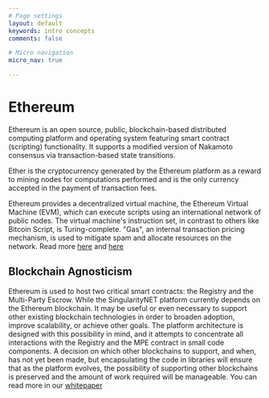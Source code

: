 ```yaml
---
# Page settings
layout: default
keywords: intro concepts
comments: false

# Micro navigation
micro_nav: true

---
```

# Ethereum 
Ethereum is an open source, public, blockchain-based distributed computing platform and operating system featuring smart contract (scripting) functionality. It supports a modified version of Nakamoto consensus via transaction-based state transitions.

Ether is the cryptocurrency generated by the Ethereum platform as a reward to mining nodes for computations performed and is the only currency accepted in the payment of transaction fees.

Ethereum provides a decentralized virtual machine, the Ethereum Virtual Machine (EVM), which can execute scripts using an international network of public nodes. The virtual machine's instruction set, in contrast to others like Bitcoin Script, is Turing-complete. "Gas", an internal transaction pricing mechanism, is used to mitigate spam and allocate resources on the network.
Read more <a href="https://en.wikipedia.org/wiki/Ethereum" target="_blank">here</a> and <a href="https://ethereum.org/what-is-ethereum" target="_blank">here</a>


## Blockchain Agnosticism
Ethereum is used to host two critical smart contracts: the Registry and the Multi-Party Escrow. While the SingularityNET platform currently depends on the Ethereum blockchain. It may be useful or even necessary to support other existing blockchain technologies in order to broaden adoption, improve scalability, or achieve other goals. The platform architecture is designed with this
possibility in mind, and it attempts to concentrate all interactions with the Registry and the MPE contract in small code components.
A decision on which other blockchains to support, and when, has not yet been made, but encapsulating the code in libraries will ensure that as the platform evolves, the possibility of supporting other blockchains is preserved and the amount of work required will be manageable. You can read more in our <a href="https://public.singularitynet.io/whitepaper.pdf" target="_blank">whitepaper</a> 